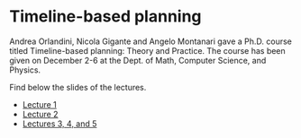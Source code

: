 # Timeline-based planning

Andrea Orlandini, Nicola Gigante and Angelo Montanari gave a Ph.D. course titled Timeline-based planning: Theory and Practice. The course has been given on December 2-6 at the Dept. of Math, Computer Science, and Physics.

Find below the slides of the lectures.
* [Lecture 1](https://github.com/dslab-uniud/teaching/blob/main/courses/Timeline-based%20planning/Lecture_1.pdf)
* [Lecture 2](https://github.com/dslab-uniud/teaching/blob/main/courses/Timeline-based%20planning/Lecture_2.pdf)
* [Lectures 3, 4, and 5](https://github.com/dslab-uniud/teaching/blob/main/courses/Timeline-based%20planning/Lecture_3-5.pdf)
